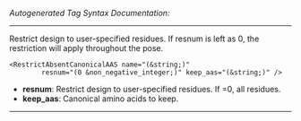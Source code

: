 _Autogenerated Tag Syntax Documentation:_

---
Restrict design to user-specified residues. If resnum is left as 0, the restriction will apply throughout the pose.

```
<RestrictAbsentCanonicalAAS name="(&string;)"
        resnum="(0 &non_negative_integer;)" keep_aas="(&string;)" />
```

-   **resnum**: Restrict design to user-specified residues. If =0, all residues.
-   **keep_aas**: Canonical amino acids to keep.

---
